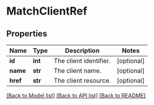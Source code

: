 # MatchClientRef

## Properties
Name | Type | Description | Notes
------------ | ------------- | ------------- | -------------
**id** | **int** | The client identifier. | [optional] 
**name** | **str** | The client name. | [optional] 
**href** | **str** | The client resource. | [optional] 

[[Back to Model list]](../README.md#documentation-for-models) [[Back to API list]](../README.md#documentation-for-api-endpoints) [[Back to README]](../README.md)

